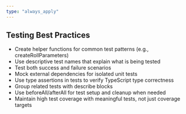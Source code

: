 ```yaml
---
type: "always_apply"
---
```


## Testing Best Practices

- Create helper functions for common test patterns (e.g., createRollParameters)
- Use descriptive test names that explain what is being tested
- Test both success and failure scenarios
- Mock external dependencies for isolated unit tests
- Use type assertions in tests to verify TypeScript type correctness
- Group related tests with describe blocks
- Use beforeAll/afterAll for test setup and cleanup when needed
- Maintain high test coverage with meaningful tests, not just coverage targets
